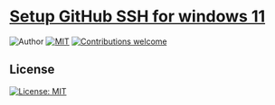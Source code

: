 # [Setup GitHub SSH for windows 11](https://aaneloy.github.io/Github-SSH-windows-11/)
![Author](https://img.shields.io/badge/author-aaneloy-blue)
[![MIT](https://img.shields.io/badge/license-MIT-5eba00.svg)](https://github.com/aaneloy/Github-SSH-windows-11/blob/main/LICENSE.txt)
[![Contributions welcome](https://img.shields.io/badge/contributions-welcome-brightgreen.svg?style=flat)](https://github.com/aaneloy/Github-SSH-windows-11)

## License
[![License: MIT](https://img.shields.io/badge/License-MIT-yellow.svg)](https://opensource.org/licenses/MIT)